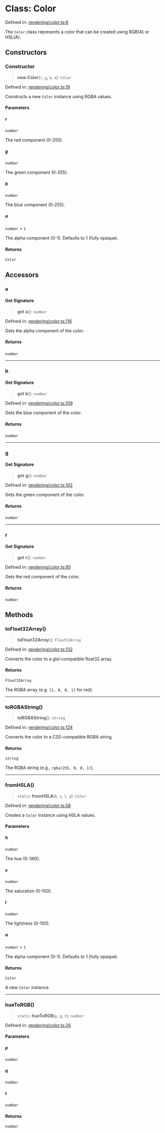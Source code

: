 # Class: Color

Defined in: [rendering/color.ts:6](https://github.com/Forge-Game-Engine/Forge/blob/6eae4e51dbdc502818b1c2f3a3ffce9e4a1fd125/src/rendering/color.ts#L6)

The `Color` class represents a color that can be created using RGB(A) or HSL(A).

## Constructors

### Constructor

> **new Color**(`r`, `g`, `b`, `a`): `Color`

Defined in: [rendering/color.ts:19](https://github.com/Forge-Game-Engine/Forge/blob/6eae4e51dbdc502818b1c2f3a3ffce9e4a1fd125/src/rendering/color.ts#L19)

Constructs a new `Color` instance using RGBA values.

#### Parameters

##### r

`number`

The red component (0-255).

##### g

`number`

The green component (0-255).

##### b

`number`

The blue component (0-255).

##### a

`number` = `1`

The alpha component (0-1). Defaults to 1 (fully opaque).

#### Returns

`Color`

## Accessors

### a

#### Get Signature

> **get** **a**(): `number`

Defined in: [rendering/color.ts:116](https://github.com/Forge-Game-Engine/Forge/blob/6eae4e51dbdc502818b1c2f3a3ffce9e4a1fd125/src/rendering/color.ts#L116)

Gets the alpha component of the color.

##### Returns

`number`

***

### b

#### Get Signature

> **get** **b**(): `number`

Defined in: [rendering/color.ts:109](https://github.com/Forge-Game-Engine/Forge/blob/6eae4e51dbdc502818b1c2f3a3ffce9e4a1fd125/src/rendering/color.ts#L109)

Gets the blue component of the color.

##### Returns

`number`

***

### g

#### Get Signature

> **get** **g**(): `number`

Defined in: [rendering/color.ts:102](https://github.com/Forge-Game-Engine/Forge/blob/6eae4e51dbdc502818b1c2f3a3ffce9e4a1fd125/src/rendering/color.ts#L102)

Gets the green component of the color.

##### Returns

`number`

***

### r

#### Get Signature

> **get** **r**(): `number`

Defined in: [rendering/color.ts:95](https://github.com/Forge-Game-Engine/Forge/blob/6eae4e51dbdc502818b1c2f3a3ffce9e4a1fd125/src/rendering/color.ts#L95)

Gets the red component of the color.

##### Returns

`number`

## Methods

### toFloat32Array()

> **toFloat32Array**(): `Float32Array`

Defined in: [rendering/color.ts:132](https://github.com/Forge-Game-Engine/Forge/blob/6eae4e51dbdc502818b1c2f3a3ffce9e4a1fd125/src/rendering/color.ts#L132)

Converts the color to a glsl-compatible float32 array.

#### Returns

`Float32Array`

The RGBA array (e.g. `[1, 0, 0, 1]` for red).

***

### toRGBAString()

> **toRGBAString**(): `string`

Defined in: [rendering/color.ts:124](https://github.com/Forge-Game-Engine/Forge/blob/6eae4e51dbdc502818b1c2f3a3ffce9e4a1fd125/src/rendering/color.ts#L124)

Converts the color to a CSS-compatible RGBA string.

#### Returns

`string`

The RGBA string (e.g., `rgba(255, 0, 0, 1)`).

***

### fromHSLA()

> `static` **fromHSLA**(`h`, `s`, `l`, `a`): `Color`

Defined in: [rendering/color.ts:58](https://github.com/Forge-Game-Engine/Forge/blob/6eae4e51dbdc502818b1c2f3a3ffce9e4a1fd125/src/rendering/color.ts#L58)

Creates a `Color` instance using HSLA values.

#### Parameters

##### h

`number`

The hue (0-360).

##### s

`number`

The saturation (0-100).

##### l

`number`

The lightness (0-100).

##### a

`number` = `1`

The alpha component (0-1). Defaults to 1 (fully opaque).

#### Returns

`Color`

A new `Color` instance.

***

### hueToRGB()

> `static` **hueToRGB**(`p`, `q`, `t`): `number`

Defined in: [rendering/color.ts:26](https://github.com/Forge-Game-Engine/Forge/blob/6eae4e51dbdc502818b1c2f3a3ffce9e4a1fd125/src/rendering/color.ts#L26)

#### Parameters

##### p

`number`

##### q

`number`

##### t

`number`

#### Returns

`number`
